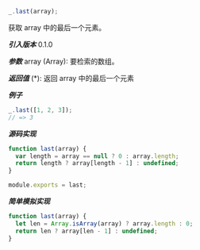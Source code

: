 ```js
_.last(array);
```

获取 array 中的最后一个元素。

**_引入版本_**
0.1.0

**_参数_**
array (Array): 要检索的数组。

**_返回值_**
(\*): 返回 array 中的最后一个元素

**_例子_**

```js
_.last([1, 2, 3]);
// => 3
```

**_源码实现_**

```js
function last(array) {
  var length = array == null ? 0 : array.length;
  return length ? array[length - 1] : undefined;
}

module.exports = last;
```

**_简单模拟实现_**

```js
function last(array) {
  let len = Array.isArray(array) ? array.length : 0;
  return len ? array[len - 1] : undefined;
}
```
